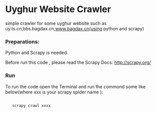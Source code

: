 # Uyghur Website Crawler
simple crawler for some uyghur website such  as uy.ts.cn,bbs.bagdax.cn,www.bagdax.cn(using python and scrapy)

### Preparations:
Python and Scrapy is needed.

Before run this code , please read the Scrapy Docs:
http://scrapy.org/

### Run
To run the code open the Terminal and run the commond some like below(where xxx is your scrapy spider name ):

<code>
   scrapy crawl xxxx 
</code>

